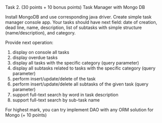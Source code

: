 Task 2. (30 points + 10 bonus points) Task Manager with Mongo DB

Install MongoDB and use corresponding java driver.
Create simple task manager console app. Your tasks should have next field: date of creation, dead line, name, description, list of subtasks with simple structure (name/description), and category.

Provide next operation:

1.	display on console all tasks
2.	display overdue tasks
3.	display all tasks with the specific category (query parameter)
4.	display all subtasks related to tasks with the specific category (query parameter)
5.	perform insert/update/delete of the task
6.	perform insert/update/delete all subtasks of the given task (query parameter)
7.	support full-text search by word in task description
8.	support full-text search by sub-task name

For highest mark, you can try implement DAO with any ORM solution for Mongo (+ 10 points)
